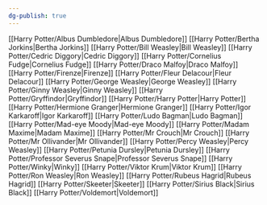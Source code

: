 ```yaml
---
dg-publish: true
---
```

[[Harry Potter/Albus Dumbledore\|Albus Dumbledore]]
[[Harry Potter/Bertha Jorkins\|Bertha Jorkins]]
[[Harry Potter/Bill Weasley\|Bill Weasley]]
[[Harry Potter/Cedric Diggory\|Cedric Diggory]]
[[Harry Potter/Cornelius Fudge\|Cornelius Fudge]]
[[Harry Potter/Draco Malfoy\|Draco Malfoy]]
[[Harry Potter/Firenze\|Firenze]]
[[Harry Potter/Fleur Delacour\|Fleur Delacour]]
[[Harry Potter/George Weasley\|George Weasley]]
[[Harry Potter/Ginny Weasley\|Ginny Weasley]]
[[Harry Potter/Gryffindor\|Gryffindor]]
[[Harry Potter/Harry Potter\|Harry Potter]]
[[Harry Potter/Hermione Granger\|Hermione Granger]]
[[Harry Potter/Igor Karkaroff\|Igor Karkaroff]]
[[Harry Potter/Ludo Bagman\|Ludo Bagman]]
[[Harry Potter/Mad-eye Moody\|Mad-eye Moody]]
[[Harry Potter/Madam Maxime\|Madam Maxime]]
[[Harry Potter/Mr Crouch\|Mr Crouch]]
[[Harry Potter/Mr Ollivander\|Mr Ollivander]]
[[Harry Potter/Percy Weasley\|Percy Weasley]]
[[Harry Potter/Petunia Dursley\|Petunia Dursley]]
[[Harry Potter/Professor Severus Snape\|Professor Severus Snape]]
[[Harry Potter/Winky\|Winky]]
[[Harry Potter/Viktor Krum\|Viktor Krum]]
[[Harry Potter/Ron Weasley\|Ron Weasley]]
[[Harry Potter/Rubeus Hagrid\|Rubeus Hagrid]]
[[Harry Potter/Skeeter\|Skeeter]]
[[Harry Potter/Sirius Black\|Sirius Black]]
[[Harry Potter/Voldemort\|Voldemort]]
